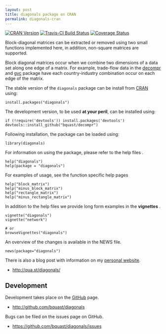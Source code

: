 ```yaml
---
layout: post
title: diagonals package on CRAN
permalink: diagonals-cran
---
```


[![CRAN Version](http://www.r-pkg.org/badges/version/diagonals)](http://cran.r-project.org/?package=diagonals)
[![Travis-CI Build Status](https://travis-ci.org/bquast/diagonals.svg?branch=master)](https://travis-ci.org/bquast/diagonals) 
[![Coverage Status](https://img.shields.io/coveralls/bquast/diagonals.svg)](https://coveralls.io/r/bquast/diagonals?branch=master)

Block-diagonal matrices can be extracted or removed using two small functions implemented here, in addition, non-square matrices are supported.

Block diagonal matrices occur when we combine two dimensions of a data set along one edge of a matrix. For example, trade-flow data in the [decompr](http://cran.r-project.org/?package=decompr) and [gvc](http://cran.r-project.org/?package=gvc) package have each country-industry combination occur on each edge of the matrix.

The stable version of the `diagonals` package can be install from [CRAN](http://cran.r-project.org/) using:

    install.packages("diagonals")

The development version, to be used **at your peril**, can be installed using:

    if (!require('devtools')) install.packages('devtools')
    devtools::install_github("bquast/decompr")

Following installation, the package can be loaded using:

    library(diagonals)

For information on using the package, please refer to the help files    .

    help("diagonals")
    help(package = "diagonals")
    
For examples of usage, see the function specific help pages

    help("block_matrix")
    help("minus_block_matrix")
    help("rectangle_matrix")
    help("minus_rectangle_matrix")

In addition to the help files we provide long form examples in the **vignettes** .

    vignette("diagonals")
    vignette("network")
    
    # or
    browseVignettes("diagonals")
    
An overview of the changes is available in the NEWS file.

    news(package="diagonals")

There is also a blog post with information on my [personal website](http://qua.st/).

 - http://qua.st/diagonals/
 

Development
-------------
Development takes place on the [GitHub](http://github.com/) page.

 - http://github.com/bquast/diagonals

Bugs can be filed on the issues page on GitHub.

 - https://github.com/bquast/diagonals/issues